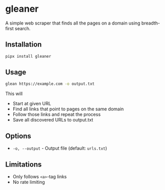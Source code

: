 # gleaner

A simple web scraper that finds all the pages on a domain using breadth-first search.

## Installation

```bash
pipx install gleaner
```

## Usage

```bash
glean https://example.com -o output.txt
```

This will

- Start at given URL
- Find all links that point to pages on the same domain
- Follow those links and repeat the process
- Save all discovered URLs to output.txt

## Options

- `-o, --output` - Output file (default: `urls.txt`)

## Limitations

- Only follows `<a>`-tag links
- No rate limiting
